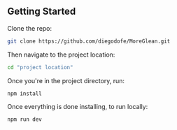 <h2 id="getting-started">Getting Started</h2>

Clone the repo:

```bash
git clone https://github.com/diegodofe/MoreGlean.git
```

Then navigate to the project location:

```bash
cd "project location"
```

Once you're in the project directory, run:

```bash
npm install
```

Once everything is done installing, to run locally:

```bash
npm run dev
```
